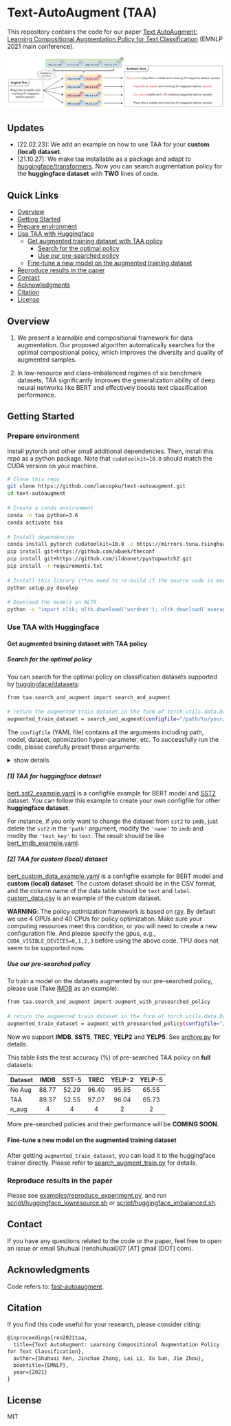 # Text-AutoAugment (TAA)
This repository contains the code for our paper [Text AutoAugment: Learning Compositional Augmentation Policy for Text Classification](https://arxiv.org/abs/2109.00523) (EMNLP 2021 main conference).

![Overview of IAIS](figures/taa.png)

## Updates
- [22.02.23]: We add an example on how to use TAA for your **custom (local) dataset**.
- [21.10.27]: We make taa installable as a package and adapt to [huggingface/transformers](https://github.com/huggingface/transformers). 
Now you can search augmentation policy for the **huggingface dataset** with **TWO** lines of code.

## Quick Links
* [Overview](#overview)
* [Getting Started](#getting-started)
* [Prepare environment](#prepare-environment)
* [Use TAA with Huggingface](#use-taa-with-huggingface)
  - [Get augmented training dataset with TAA policy](#get-augmented-training-dataset-with-taa-policy)
    * [Search for the optimal policy](#search-for-the-optimal-policy)
    * [Use our pre-searched policy](#use-our-pre-searched-policy)
  - [Fine-tune a new model on the augmented training dataset](#fine-tune-a-new-model-on-the-augmented-training-dataset)
* [Reproduce results in the paper](#reproduce-results-in-the-paper)
* [Contact](#contact)
* [Acknowledgments](#acknowledgments)
* [Citation](#citation)
* [License](#license)

## Overview
1. We  present  a  learnable  and  compositional framework for data augmentation.  Our proposed algorithm automatically searches for the optimal compositional policy, which improves the diversity and quality of augmented samples.

2. In low-resource and class-imbalanced regimes of six benchmark datasets, TAA significantly improves the generalization ability of deep neural networks like  BERT and effectively boosts text classification performance.

## Getting Started

### Prepare environment

Install pytorch and other small additional dependencies. Then, install this repo as a python package. Note that `cudatoolkit=10.0` should match the CUDA version on your machine.

```bash
# Clone this repo
git clone https://github.com/lancopku/text-autoaugment.git
cd text-autoaugment

# Create a conda environment
conda -n taa python=3.6
conda activate taa

# Install dependencies
conda install pytorch cudatoolkit=10.0 -c https://mirrors.tuna.tsinghua.edu.cn/anaconda/cloud/pytorch
pip install git+https://github.com/wbaek/theconf
pip install git+https://github.com/ildoonet/pystopwatch2.git
pip install -r requirements.txt

# Install this library (**no need to re-build if the source code is modified**)
python setup.py develop

# Download the models in NLTK
python -c "import nltk; nltk.download('wordnet'); nltk.download('averaged_perceptron_tagger'); nltk.download('omw-1.4')"
```

### Use TAA with Huggingface

#### Get augmented training dataset with TAA policy

##### Search for the optimal policy

You can search for the optimal policy on classification datasets supported by [huggingface/datasets](https://huggingface.co/datasets):
```bash
from taa.search_and_augment import search_and_augment

# return the augmented train dataset in the form of torch.utils.data.Dataset
augmented_train_dataset = search_and_augment(configfile="/path/to/your/config.yaml")
```

The `configfile` (YAML file) contains all the arguments including path, model, dataset, optimization hyper-parameter, etc.
To successfully run the code, please carefully preset these arguments:
<details>
<summary>show details</summary>

- `model`:
  - `type`: *backbone model*
- `dataset`:
  - `path`: *Path or name of the dataset*
  - `name`: *Defining the name of the dataset configuration*
  - `data_dir`: *Defining the data_dir of the dataset configuration*
  - `data_files`: *Path(s) to source data file(s)*
  
  **ATTENTION**: All the augments above are used for the `load_dataset()` function in [huggingface/datasets](https://huggingface.co/datasets). Please refer to [link](https://huggingface.co/docs/datasets/v1.12.1/package_reference/loading_methods.html#datasets.load_dataset) for details. 
  - `text_key`: *Used to get text from a data instance (`dict` form in huggingface/datasets. See this [IMDB example](https://huggingface.co/datasets/imdb#data-instances).)*
- `abspath`: *Your working directory*
- `aug`: *Pre-searched policy*. Now we support **IMDB**, **SST5**, **TREC**, **YELP2** and **YELP5**. See [archive.py](taa/archive.py).
- `per_device_train_batch_size`: *Batch size per device for training*
- `per_device_eval_batch_size`: *Batch size per device for evaluation*
- `epoch`: *Training epoch*
- `lr`: *Learning rate*
- `max_seq_length`
- `n_aug`: *Augment each text sample n_aug times*
- `num_op`: *Number of operations per sub-policy*
- `num_policy`: *Number of sub-policy per policy*
- `method`: *Search method (taa)*
- `topN`: *Ensemble topN sub-policy to get final policy*
- `ir`: *Imbalance rate*
- `seed`: *Random seed*
- `trail`: *Trail under current random seed*
- `train`:
  - `npc`: *Number of examples per class in the training dataset*
- `valid`:
  - `npc`: *Number of examples per class in the val dataset*
- `test`:
  - `npc`: *Number of examples per class in the test dataset*
- `num_search`: *Number of optimization iteration*
- `num_gpus`: *Number of GPUs used in RAY*
- `num_cpus`: *Number of CPUs used in RAY*
</details>

##### [1] TAA for huggingface dataset

[bert_sst2_example.yaml](taa/confs/bert_sst2_example.yaml) is a configfile example for BERT model and [SST2](https://huggingface.co/datasets/glue#sst2) dataset. 
You can follow this example to create your own configfile for other **huggingface dataset**. 

For instance, if you only want to change the dataset from `sst2` to `imdb`, just delete the `sst2` in the `'path'` argument, modify the `'name'` to `imdb` and modity the `'text_key'` to `text`. The result should be like [bert_imdb_example.yaml](taa/confs/bert_imdb_example.yaml).

##### [2] TAA for custom (local) dataset

[bert_custom_data_example.yaml](taa/confs/bert_custom_data_example.yaml) is a configfile example for BERT model and **custom (local) dataset**.
The custom dataset should be in the CSV format, and the column name of the data table should be `text` and `label`. [custom_data.csv](taa/data/custom_data.csv) is an example of the custom dataset.

**WARNING**: The policy optimization framework is based on [ray](https://github.com/ray-project/ray). By default we use 4 GPUs and 40 CPUs for policy optimization. Make sure your computing resources meet this condition, or you will need to create a new configuration file. And please specify the gpus, e.g., `CUDA_VISIBLE_DEVICES=0,1,2,3` before using the above code. TPU does not seem to be supported now.   

##### Use our pre-searched policy

To train a model on the datasets augmented by our pre-searched policy, please use (Take [IMDB](https://huggingface.co/datasets/imdb) as an example):
```bash
from taa.search_and_augment import augment_with_presearched_policy

# return the augmented train dataset in the form of torch.utils.data.Dataset
augmented_train_dataset = augment_with_presearched_policy(configfile="/path/to/your/config.yaml")
```

Now we support **IMDB**, **SST5**, **TREC**, **YELP2** and **YELP5**. See [archive.py](taa/archive.py) for details. 

This table lists the test accuracy (%) of pre-searched TAA policy on **full** datasets:

| Dataset |  IMDB | SST-5 |  TREC | YELP-2 | YELP-5 |
|---------|:-----:|:-----:|:-----:|:------:|:------:|
| No Aug  | 88.77 | 52.29 | 96.40 |  95.85 |  65.55 |
| TAA     | 89.37 | 52.55 | 97.07 |  96.04 |  65.73 |
| n_aug   |   4   |   4   |   4   |    2   |    2   |

More pre-searched policies and their performance will be **COMING SOON**. 

#### Fine-tune a new model on the augmented training dataset

After getting `augmented_train_dataset`, you can load it to the huggingface trainer directly. Please refer to [search_augment_train.py](taa/search_augment_train.py) for details. 

### Reproduce results in the paper

Please see [examples/reproduce_experiment.py](examples/reproduce_experiment.py), and run [script/huggingface_lowresource.sh](script/huggingface_lowresource.sh) or [script/huggingface_imbalanced.sh](script/huggingface_imbalanced.sh).

## Contact

If you have any questions related to the code or the paper, feel free to open an issue or email Shuhuai (renshuhuai007 [AT] gmail [DOT] com).

## Acknowledgments
Code refers to: [fast-autoaugment](https://github.com/kakaobrain/fast-autoaugment).

## Citation

If you find this code useful for your research, please consider citing:
```
@inproceedings{ren2021taa,
  title={Text AutoAugment: Learning Compositional Augmentation Policy for Text Classification},
  author={Shuhuai Ren, Jinchao Zhang, Lei Li, Xu Sun, Jie Zhou},
  booktitle={EMNLP},
  year={2021}
}
```

## License

MIT
